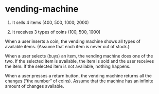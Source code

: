 # vending-machine

1. It sells 4 items (400, 500, 1000, 2000)

2. It receives 3 types of coins (100, 500, 1000)

When a user inserts a coin, the vending machine shows all types of available items. (Assume that each item is never out of stock.)

When a user selects (buys) an item, the vending machine does one of the two. If the selected item is available, the item is sold and the user receives the item. If the selected item is not available, nothing happens.

When a user presses a return button, the vending machine returns all the changes (“the number” of coins). Assume that the machine has an infinite amount of changes available.
